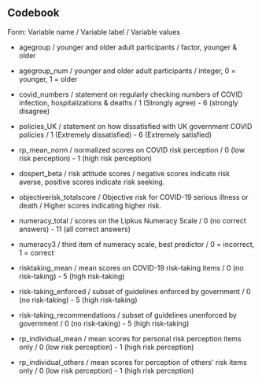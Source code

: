 ## Codebook 
Form: Variable name / Variable label / Variable values 



- agegroup / younger and older adult participants / factor, younger & older

- agegroup_num / younger and older adult participants / integer, 0 = younger, 1 = older

- covid_numbers / statement on regularly checking numbers of COVID infection, hospitalizations & deaths / 1 (Strongly agree) - 6 (strongly disagree)

- policies_UK / statement on how dissatisfied with UK government COVID policies / 1 (Extremely dissatisfied) - 6      (Extremely satisfied)

- rp_mean_norm / normalized scores on COVID risk perception / 0 (low risk perception) - 1 (high risk perception)

- dospert_beta / risk attitude scores / negative scores indicate risk averse, positive scores indicate risk seeking.

- objectiverisk_totalscore / Objective risk for COVID-19 serious illness or death / Higher scores indicating higher risk.

- numeracy_total / scores on the Lipkus Numeracy Scale / 0 (no correct answers) - 11 (all correct answers)

- numeracy3 / third item of numeracy scale, best predictor / 0 = incorrect, 1 = correct

- risktaking_mean / mean scores on COVID-19 risk-taking items / 0 (no risk-taking) - 5 (high risk-taking)

- risk-taking_enforced / subset of guidelines enforced by government / 0 (no risk-taking) - 5 (high risk-taking)

- risk-taking_recommendations / subset of guidelines unenforced by government / 0 (no risk-taking) - 5 (high risk-taking)

- rp_individual_mean / mean scores for personal risk perception items only / 0 (low risk perception) - 1 (high risk perception) 

- rp_individual_others / mean scores for perception of others' risk items only / 0 (low risk perception) - 1 (high risk perception) 
